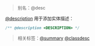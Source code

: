 > 别名：@desc

[@description](http://usejsdoc.org/tags-description.html) 用于添加实体描述：

```js
/** @description <DESCRIPTION> */
```

> 相关标签：[@summary](http://usejsdoc.org/tags-summary.html) [@classdesc](http://usejsdoc.org/tags-classdesc.html)
